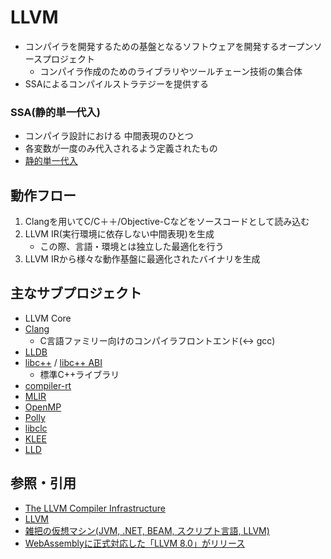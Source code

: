 # LLVM
- コンパイラを開発するための基盤となるソフトウェアを開発するオープンソースプロジェクト
  - コンパイラ作成のためのライブラリやツールチェーン技術の集合体
- SSAによるコンパイルストラテジーを提供する

### SSA(静的単一代入)
- コンパイラ設計における 中間表現のひとつ
- 各変数が一度のみ代入されるよう定義されたもの
- [静的単一代入](https://ja.wikipedia.org/wiki/%E9%9D%99%E7%9A%84%E5%8D%98%E4%B8%80%E4%BB%A3%E5%85%A5)

## 動作フロー
1. Clangを用いてC/C＋＋/Objective-Cなどをソースコードとして読み込む
2. LLVM IR(実行環境に依存しない中間表現)を生成
    - この際、言語・環境とは独立した最適化を行う
3. LLVM IRから様々な動作基盤に最適化されたバイナリを生成

## 主なサブプロジェクト
- LLVM Core
- [Clang](http://clang.llvm.org/)
  - C言語ファミリー向けのコンパイラフロントエンド(<-> gcc)
- [LLDB](http://lldb.llvm.org/)
- [libc++](http://libcxx.llvm.org/) / [libc++ ABI](http://libcxxabi.llvm.org/)
  - 標準C++ライブラリ
- [compiler-rt](http://compiler-rt.llvm.org/)
- [MLIR](https://mlir.llvm.org/)
- [OpenMP](http://openmp.llvm.org/)
- [Polly](http://polly.llvm.org/)
- [libclc](http://libclc.llvm.org/)
- [KLEE](http://klee.github.io/)
- [LLD](http://lld.llvm.org/)

## 参照・引用
- [The LLVM Compiler Infrastructure](https://llvm.org/)
- [LLVM](https://ja.wikipedia.org/wiki/LLVM)
- [雑把の仮想マシン(JVM, .NET, BEAM, スクリプト言語, LLVM)](http://yohshiy.blog.fc2.com/blog-entry-238.html)
- [WebAssemblyに正式対応した「LLVM 8.0」がリリース](https://www.publickey1.jp/blog/19/webassemblyllvm_80.html)
